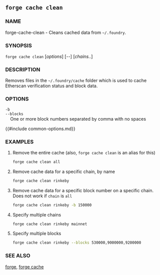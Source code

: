 ## `forge cache clean`

### NAME

forge-cache-clean - Cleans cached data from `~/.foundry`.

### SYNOPSIS

`forge cache clean` [*options*] [*--*] [*chains..*]

### DESCRIPTION

Removes files in the `~/.foundry/cache` folder which is used to cache Etherscan verification status and block data.

### OPTIONS

`-b`  
`--blocks`  
&nbsp;&nbsp;&nbsp;&nbsp;One or more block numbers separated by comma with no spaces

{{#include common-options.md}}

### EXAMPLES

1. Remove the entire cache (also, ``forge cache clean`` is an alias for this)
    ```sh
    forge cache clean all
    ```

2. Remove cache data for a specific chain, by name
    ```sh
    forge cache clean rinkeby
    ```

3. Remove cache data for a specific block number on a specific chain. Does not work if `chain` is `all`
    ```sh
    forge cache clean rinkeby -b 150000
    ```

4. Specify multiple chains
    ```sh
    forge cache clean rinkeby mainnet
    ```

5. Specify multiple blocks
    ```sh
    forge cache clean rinkeby --blocks 530000,9000000,9200000
    ```

### SEE ALSO
[forge](./forge.md), [forge cache](./forge-cache.md)